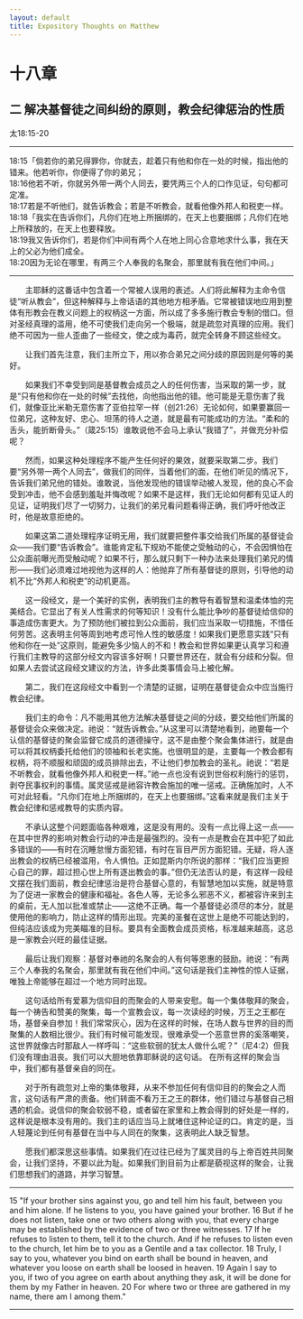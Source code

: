 ```yaml
---
layout: default
title: Expository Thoughts on Matthew
---
```


# 十八章

## 二 解决基督徒之间纠纷的原则，教会纪律惩治的性质

太18:15-20

***

18:15「倘若你的弟兄得罪你，你就去，趁着只有他和你在一处的时候，指出他的错来。他若听你，你便得了你的弟兄；<br>
18:16他若不听，你就另外带一两个人同去，要凭两三个人的口作见证，句句都可定准。<br>
18:17若是不听他们，就告诉教会；若是不听教会，就看他像外邦人和税吏一样。<br>
18:18「我实在告诉你们，凡你们在地上所捆绑的，在天上也要捆绑；凡你们在地上所释放的，在天上也要释放。<br>
18:19我又告诉你们，若是你们中间有两个人在地上同心合意地求什么事，我在天上的父必为他们成全。<br>
18:20因为无论在哪里，有两三个人奉我的名聚会，那里就有我在他们中间。」<br>

***

&emsp;&emsp;主耶稣的这番话中包含着一个常被人误用的表述。人们将此解释为主命令信徒“听从教会”，但这种解释与上帝话语的其他地方相矛盾。它常被错误地应用到整体有形教会在教义问题上的权柄这一方面，所以成了多多施行教会专制的借口。但对圣经真理的滥用，绝不可使我们走向另一个极端，就是疏忽对真理的应用。我们绝不可因为一些人歪曲了一些经文，使之成为毒药，就完全转身不顾这些经文。

&emsp;&emsp;让我们首先注意，我们主所立下，用以弥合弟兄之间分歧的原因则是何等的美好。

&emsp;&emsp;如果我们不幸受到同是基督教会成员之人的任何伤害，当采取的第一步，就是“只有他和你在一处的时候”去找他，向他指出他的错。他可能是无意伤害了我们，就像亚比米勒无意伤害了亚伯拉罕一样（创21:26）无论如何，如果要赢回一位弟兄，这种友好、忠心、坦荡的待人之道，就是最有可能成功的方法。“柔和的舌头，能折断骨头。”（箴25:15）谁敢说他不会马上承认“我错了”，并做充分补偿呢？

&emsp;&emsp;然而，如果这种处理程序不能产生任何好的果效，就要采取第二步。我们要“另外带一两个人同去”，做我们的同伴，当着他们的面，在他们听见的情况下，告诉我们弟兄他的错处。谁敢说，当他发现他的错误举动被人发现，他的良心不会受到冲击，他不会感到羞耻并悔改呢？如果不是这样，我们无论如何都有见证人的见证，证明我们尽了一切努力，让我们的弟兄看问题看得正确，我们呼吁他改正时，他是故意拒绝的。

&emsp;&emsp;如果这第二道处理程序证明无用，我们就要把整件事交给我们所属的基督徒会众——我们要“告诉教会”。谁能肯定私下规劝不能使之受触动的心，不会因惧怕在公众面前曝光而受触动呢？如果不行，那么就只剩下一种办法来处理我们弟兄的情形——我们必须难过地视他为这样的人：他抛弃了所有基督徒的原则，引导他的动机不比“外邦人和税吏”的动机更高。

&emsp;&emsp;这一段经文，是一个美好的实例，表明我们主的教导有着智慧和温柔体恤的完美结合。它显出了有关人性需求的何等知识！没有什么能比争吵的基督徒给信仰的事造成伤害更大。为了预防他们被拉到公众面前，我们应当采取一切措施，不惜任何劳苦。这表明主何等周到地考虑可怜人性的敏感度！如果我们更愿意实践“只有他和你在一处”这原则，能避免多少恼人的不和！教会和世界如果更认真学习和遵行我们主教导的这部分经文内容该多好啊！只要世界还在，就会有分歧和分裂。但如果人去尝试这段经文建议的方法，许多此类事情会马上被化解。

&emsp;&emsp;第二，我们在这段经文中看到一个清楚的证据，证明在基督徒会众中应当施行教会纪律。

&emsp;&emsp;我们主的命令：凡不能用其他方法解决基督徒之间的分歧，要交给他们所属的基督徒会众来做决定。祂说：“就告诉教会。”从这里可以清楚地看到，祂要每一个认信的基督徒的聚会监督它成员的道德操守，这不是由整个聚会集体进行，就是由可以将其权柄委托给他们的领袖和长老实施。也很明显的是，主要每一个教会都有权柄，将不顺服和顽固的成员排除出去，不让他们参加教会的圣礼。祂说：“若是不听教会，就看他像外邦人和税吏一样。”祂一点也没有说到世俗权利施行的惩罚，剥夺民事权利的事情。属灵惩戒是祂容许教会施加的唯一惩戒。正确施加时，人不可对此轻看。“凡你们在地上所捆绑的，在天上也要捆绑。”这看来就是我们主关于教会纪律和惩戒教导的实质内容。

&emsp;&emsp;不承认这整个问题面临各种艰难，这是没有用的。没有一点比得上这一点——在其中世界的影响对教会行动的冲击是最强烈的。没有一点是教会在其中犯了如此多错误的——有时在沉睡怠慢方面犯错，有时在盲目严厉方面犯错。无疑，将人逐出教会的权柄已经被滥用，令人惧怕。正如昆斯内尔所说的那样：“我们应当更担心自己的罪，超过担心世上所有逐出教会的事。”但仍无法否认的是，有这样一段经文摆在我们面前，教会纪律惩治是符合基督心意的，有智慧地加以实施，就是特意为了促进一家教会的健康和福祉。各色人等，无论多么邪恶不义，都被容许来到主的桌前，无人加以批准或禁止——这绝不正确。每一个基督徒必须尽的本分，就是使用他的影响力，防止这样的情形出现。完美的圣餐在这世上是绝不可能达到的，但纯洁应该成为完美瞄准的目标。要具有全面教会成员资格，标准越来越高，这总是一家教会兴旺的最佳证据。

&emsp;&emsp;最后让我们观察：基督对奉祂的名聚会的人有何等恩惠的鼓励。祂说：“有两三个人奉我的名聚会，那里就有我在他们中间。”这句话是我们主神性的惊人证据，唯独上帝能够在超过一个地方同时出现。

&emsp;&emsp;这句话给所有爱慕为信仰目的而聚会的人带来安慰。每一个集体敬拜的聚会，每一个祷告和赞美的聚集，每一个宣教会议，每一次读经的时候，万王之王都在场，基督亲自参加！我们常常灰心，因为在这样的时候，在场人数与世界的目的而聚集的人数相比很少。我们有时候可能发现，很难承受一个恶意世界的奚落嘲笑，这世界就像古时那敌人一样呼叫：“这些软弱的犹太人做什么呢？”（尼4:2）但我们没有理由沮丧。我们可以大胆地依靠耶稣说的这句话。 在所有这样的聚会当中，我们都有基督亲自的同在。

&emsp;&emsp;对于所有疏忽对上帝的集体敬拜，从来不参加任何有信仰目的的聚会之人而言，这句话有严肃的责备。他们转面不看万王之王的群体，他们错过与基督自己相遇的机会。说信仰的聚会软弱不稳，或者留在家里和上教会得到的好处是一样的，这样说是根本没有用的。我们主的话应当马上就堵住这种论证的口。肯定的是，当人轻蔑论到任何有基督在当中与人同在的聚集，这表明此人缺乏智慧。

&emsp;&emsp;愿我们都深思这些事情。如果我们在过往已经为了属灵目的与上帝百姓共同聚会，让我们坚持，不要以此为耻。如果我们到目前为止都是藐视这样的聚会，让我们思想我们的道路，并学习智慧。

***

15 "If your brother sins against you, go and tell him his fault, between you and him alone. If he listens to you, you have gained your brother. 16 But if he does not listen, take one or two others along with you, that every charge may be established by the evidence of two or three witnesses. 17 If he refuses to listen to them, tell it to the church. And if he refuses to listen even to the church, let him be to you as a Gentile and a tax collector. 18 Truly, I say to you, whatever you bind on earth shall be bound in heaven, and whatever you loose on earth shall be loosed in heaven. 19 Again I say to you, if two of you agree on earth about anything they ask, it will be done for them by my Father in heaven. 20 For where two or three are gathered in my name, there am I among them."

***
